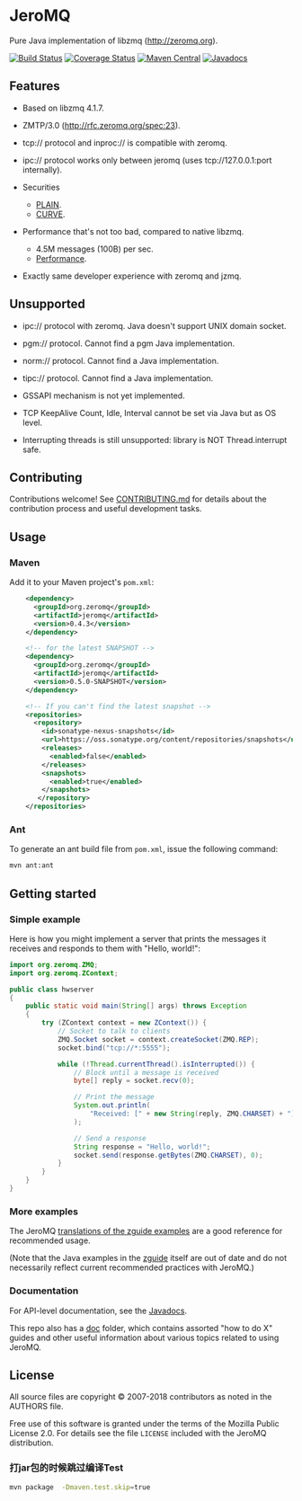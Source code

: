 # JeroMQ

Pure Java implementation of libzmq (http://zeromq.org).

[![Build Status](https://travis-ci.org/zeromq/jeromq.png)](https://travis-ci.org/zeromq/jeromq)
[![Coverage Status](https://coveralls.io/repos/github/zeromq/jeromq/badge.svg?branch=master)](https://coveralls.io/github/zeromq/jeromq?branch=master)
[![Maven Central](https://img.shields.io/maven-central/v/org.zeromq/jeromq.svg)](https://maven-badges.herokuapp.com/maven-central/org.zeromq/jeromq)
[![Javadocs](http://www.javadoc.io/badge/org.zeromq/jeromq.svg)](http://www.javadoc.io/doc/org.zeromq/jeromq)

## Features

* Based on libzmq 4.1.7.
* ZMTP/3.0 (http://rfc.zeromq.org/spec:23).
* tcp:// protocol and inproc:// is compatible with zeromq.
* ipc:// protocol works only between jeromq (uses tcp://127.0.0.1:port internally).

* Securities
  * [PLAIN](http://rfc.zeromq.org/spec:24).
  * [CURVE](http://rfc.zeromq.org/spec:25).

* Performance that's not too bad, compared to native libzmq.
  * 4.5M messages (100B) per sec.
  * [Performance](https://github.com/zeromq/jeromq/wiki/Performance).
* Exactly same developer experience with zeromq and jzmq.

## Unsupported

* ipc:// protocol with zeromq. Java doesn't support UNIX domain socket.
* pgm:// protocol. Cannot find a pgm Java implementation.
* norm:// protocol. Cannot find a Java implementation.
* tipc:// protocol. Cannot find a Java implementation.

* GSSAPI mechanism is not yet implemented.

* TCP KeepAlive Count, Idle, Interval cannot be set via Java but as OS level.

* Interrupting threads is still unsupported: library is NOT Thread.interrupt safe.

## Contributing

Contributions welcome! See [CONTRIBUTING.md](CONTRIBUTING.md) for details about the contribution process and useful development tasks.

## Usage

### Maven

Add it to your Maven project's `pom.xml`:

```xml
    <dependency>
      <groupId>org.zeromq</groupId>
      <artifactId>jeromq</artifactId>
      <version>0.4.3</version>
    </dependency>

    <!-- for the latest SNAPSHOT -->
    <dependency>
      <groupId>org.zeromq</groupId>
      <artifactId>jeromq</artifactId>
      <version>0.5.0-SNAPSHOT</version>
    </dependency>

    <!-- If you can't find the latest snapshot -->
    <repositories>
      <repository>
        <id>sonatype-nexus-snapshots</id>
        <url>https://oss.sonatype.org/content/repositories/snapshots</url>
        <releases>
          <enabled>false</enabled>
        </releases>
        <snapshots>
          <enabled>true</enabled>
        </snapshots>
       </repository>
    </repositories>
```

### Ant

To generate an ant build file from `pom.xml`, issue the following command:

```bash
mvn ant:ant
```

## Getting started

### Simple example

Here is how you might implement a server that prints the messages it receives
and responds to them with "Hello, world!":

```java
import org.zeromq.ZMQ;
import org.zeromq.ZContext;

public class hwserver
{
    public static void main(String[] args) throws Exception
    {
        try (ZContext context = new ZContext()) {
            // Socket to talk to clients
            ZMQ.Socket socket = context.createSocket(ZMQ.REP);
            socket.bind("tcp://*:5555");

            while (!Thread.currentThread().isInterrupted()) {
                // Block until a message is received
                byte[] reply = socket.recv(0);

                // Print the message
                System.out.println(
                    "Received: [" + new String(reply, ZMQ.CHARSET) + "]"
                );

                // Send a response
                String response = "Hello, world!";
                socket.send(response.getBytes(ZMQ.CHARSET), 0);
            }
        }
    }
}
```

### More examples

The JeroMQ [translations of the zguide examples](src/test/java/guide) are a good
reference for recommended usage.

(Note that the Java examples in the [zguide](http://zguide.zeromq.org) itself
are out of date and do not necessarily reflect current recommended practices
with JeroMQ.)

### Documentation

For API-level documentation, see the
[Javadocs](http://www.javadoc.io/doc/org.zeromq/jeromq).

This repo also has a [doc](doc/) folder, which contains assorted "how to do X"
guides and other useful information about various topics related to using
JeroMQ.

## License

All source files are copyright © 2007-2018 contributors as noted in the AUTHORS file.

Free use of this software is granted under the terms of the Mozilla Public License 2.0. For details see the file `LICENSE` included with the JeroMQ distribution.

### 打jar包的时候跳过编译Test
```bash
mvn package  -Dmaven.test.skip=true
```
